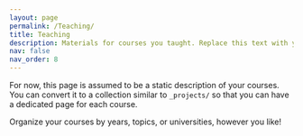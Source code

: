 ```yaml
---
layout: page
permalink: /Teaching/
title: Teaching
description: Materials for courses you taught. Replace this text with your description.
nav: false
nav_order: 8
---
```

For now, this page is assumed to be a static description of your courses. You can convert it to a collection similar to `_projects/` so that you can have a dedicated page for each course.

Organize your courses by years, topics, or universities, however you like!
